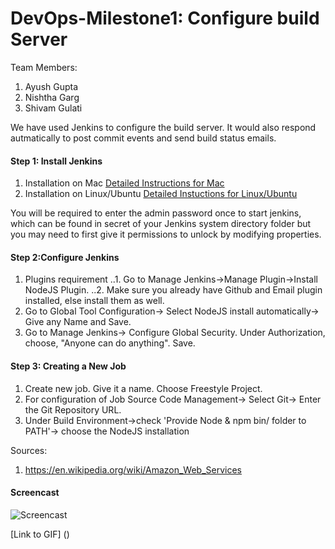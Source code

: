 # DevOps-Milestone1: Configure build Server

Team Members:

1. Ayush Gupta
2. Nishtha Garg
3. Shivam Gulati

We have used Jenkins to configure the build server. It would also respond autmatically to post commit events and send build status emails.

#### Step 1: Install Jenkins

1. Installation on Mac
[Detailed Instructions for Mac](https://wiki.wocommunity.org/display/documentation/Installing+and+Configuring+Jenkins)
2. Installation on Linux/Ubuntu
[Detailed Instuctions for Linux/Ubuntu](https://wiki.jenkins-ci.org/display/JENKINS/Installing+Jenkins+on+Ubuntu)

You will be required to enter the admin password once to start jenkins, which can be found in secret of your Jenkins system directory folder but you may need to first give it permissions to unlock by modifying properties.

#### Step 2:Configure Jenkins

1. Plugins requirement
..1. Go to Manage Jenkins->Manage Plugin->Install NodeJS Plugin.
..2. Make sure you already have Github and Email plugin installed, else install them as well.
2. Go to Global Tool Configuration-> Select NodeJS install automatically-> Give any Name and Save.
3. Go to Manage Jenkins-> Configure Global Security. Under Authorization, choose, "Anyone can do anything". Save.

#### Step 3: Creating a New Job

1. Create new job. Give it a name. Choose Freestyle Project.
2. For configuration of Job
   Source Code Management-> Select Git-> Enter the Git Repository URL.
3. Under Build Environment->check 'Provide Node & npm bin/ folder to PATH'-> choose the NodeJS installation

Sources:

1. https://en.wikipedia.org/wiki/Amazon_Web_Services
#### Screencast

![Screencast]()

[Link to GIF] ()
